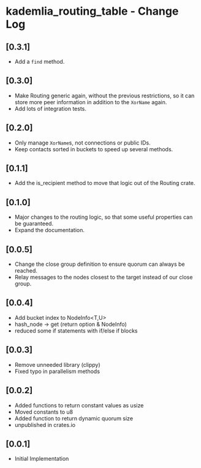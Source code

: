 # kademlia_routing_table - Change Log

## [0.3.1]
- Add a `find` method.

## [0.3.0]
- Make Routing generic again, without the previous restrictions, so it can
  store more peer information in addition to the `XorName` again.
- Add lots of integration tests.

## [0.2.0]
- Only manage `XorName`s, not connections or public IDs.
- Keep contacts sorted in buckets to speed up several methods.

## [0.1.1]
- Add the is_recipient method to move that logic out of the Routing crate.

## [0.1.0]
- Major changes to the routing logic, so that some useful properties can be
  guaranteed.
- Expand the documentation.

## [0.0.5]
- Change the close group definition to ensure quorum can always be reached.
- Relay messages to the nodes closest to the target instead of our close group.

## [0.0.4]
- Add bucket index to NodeInfo\<T,U\>
- hash_node -> get (return option & NodeInfo)
- reduced some if statements with if/else if blocks

## [0.0.3]
- Remove unneeded library (clippy)
- Fixed typo in parallelism methods

## [0.0.2]
- Added functions to return constant values as usize
- Moved constants to u8
- Added function to return dynamic quorum size
- unpublished in crates.io

## [0.0.1]
- Initial Implementation
